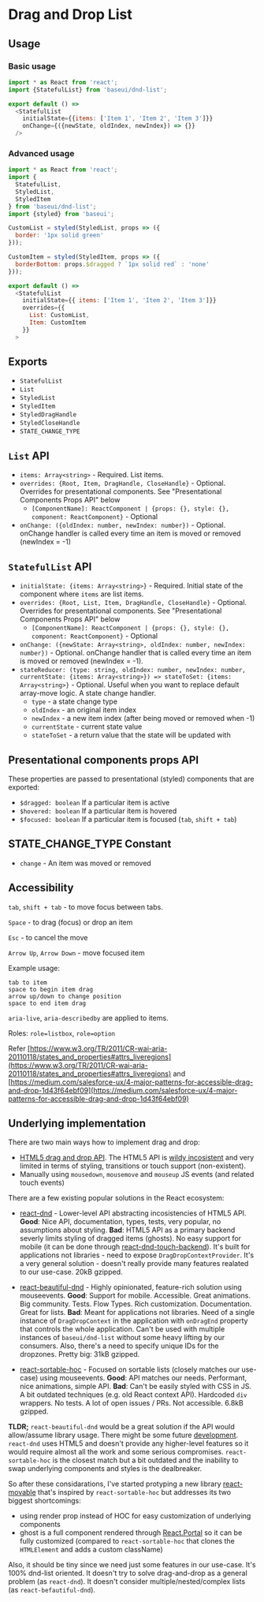 # Drag and Drop List

## Usage

### Basic usage

```js
import * as React from 'react';
import {StatefulList} from 'baseui/dnd-list';

export default () =>
  <StatefulList
    initialState={{items: ['Item 1', 'Item 2', 'Item 3']}}
    onChange={({newState, oldIndex, newIndex}) => {}}
  />
```

### Advanced usage

```js
import * as React from 'react';
import {
  StatefulList,
  StyledList,
  StyledItem
} from 'baseui/dnd-list';
import {styled} from 'baseui';

CustomList = styled(StyledList, props => ({
  border: '1px solid green'
}));

CustomItem = styled(StyledItem, props => ({
  borderBottom: props.$dragged ? `1px solid red` : 'none'
}));

export default () =>
  <StatefulList
    initialState={{ items: ['Item 1', 'Item 2', 'Item 3']}}
    overrides={{
      List: CustomList,
      Item: CustomItem
    }}
  >
```

## Exports

* `StatefulList`
* `List`
* `StyledList`
* `StyledItem`
* `StyledDragHandle`
* `StyledCloseHandle`
* `STATE_CHANGE_TYPE`

## `List` API

* `items: Array<string>` - Required.
  List items.
* `overrides: {Root, Item, DragHandle, CloseHandle}` - Optional.
  Overrides for presentational components. See "Presentational Components Props API" below
  * `[ComponentName]: ReactComponent | {props: {}, style: {}, component: ReactComponent}` - Optional
* `onChange: ({oldIndex: number, newIndex: number})` - Optional.
  onChange handler is called every time an item is moved or removed (newIndex = -1)

## `StatefulList` API

* `initialState: {items: Array<string>}` - Required.
  Initial state of the component where `items` are list items.
* `overrides: {Root, List, Item, DragHandle, CloseHandle}` - Optional.
  Overrides for presentational components. See "Presentational Components Props API" below
  * `[ComponentName]: ReactComponent | {props: {}, style: {}, component: ReactComponent}` - Optional
* `onChange: ({newState: Array<string>, oldIndex: number, newIndex: number})` - Optional.
  onChange handler that is called every time an item is moved or removed (newIndex = -1).
* `stateReducer: (type: string, oldIndex: number, newIndex: number, currentState: {items: Array<string>}) => stateToSet: {items: Array<string>}` - Optional. Useful when you want to replace default array-move logic.
  A state change handler.
  * `type` - a state change type
  * `oldIndex` - an original item index
  * `newIndex` - a new item index (after being moved or removed when -1)
  * `currentState` - current state value
  * `stateToSet` - a return value that the state will be updated with

## Presentational components props API

These properties are passed to presentational (styled) components that are exported:

* `$dragged: boolean` If a particular item is active
* `$hovered: boolean` If a particular item is hovered
* `$focused: boolean` If a particular item is focused (`tab`, `shift + tab`)

## STATE_CHANGE_TYPE Constant

* `change` - An item was moved or removed

## Accessibility

`tab`, `shift + tab` - to move focus between tabs.

`Space` - to drag (focus) or drop an item

`Esc` - to cancel the move

`Arrow Up`, `Arrow Down` - move focused item

Example usage:

```
tab to item
space to begin item drag
arrow up/down to change position
space to end item drag
```

`aria-live`, `aria-describedby` are applied to items.

Roles: `role=listbox`, `role=option`

Refer [https://www.w3.org/TR/2011/CR-wai-aria-20110118/states_and_properties#attrs_liveregions](https://www.w3.org/TR/2011/CR-wai-aria-20110118/states_and_properties#attrs_liveregions)
and [https://medium.com/salesforce-ux/4-major-patterns-for-accessible-drag-and-drop-1d43f64ebf09](https://medium.com/salesforce-ux/4-major-patterns-for-accessible-drag-and-drop-1d43f64ebf09)

## Underlying implementation

There are two main ways how to implement drag and drop:

* [HTML5 drag and drop API](https://developer.mozilla.org/en-US/docs/Web/API/HTML_Drag_and_Drop_API). The HTML5 API is [wildy incosistent](https://www.quirksmode.org/blog/archives/2009/09/the_html5_drag.html) and very limited in terms of styling, transitions or touch support (non-existent).
* Manually using `mousedown`, `mousemove` and `mouseup` JS events (and related touch events)

There are a few existing popular solutions in the React ecosystem:

* [react-dnd](https://github.com/react-dnd/react-dnd) - Lower-level API abstracting incosistencies of HTML5 API. **Good**: Nice API, documentation, types, tests, very popular, no assumptions about styling. **Bad**: HTML5 API as a primary backend severly limits styling of dragged items (ghosts). No easy support for mobile (it can be done through [react-dnd-touch-backend](https://github.com/yahoo/react-dnd-touch-backend)). It's built for applications not libraries - need to expose `DragDropContextProvider`. It's a very general solution - doesn't really provide many features realated to our use-case. 20kB gzipped.

* [react-beautiful-dnd](https://github.com/atlassian/react-beautiful-dnd) - Highly opinionated, feature-rich solution using mouseevents. **Good**: Support for mobile. Accessible. Great animations. Big community. Tests. Flow Types. Rich customization. Documentation. Great for lists. **Bad**: Meant for applications not libraries. Need of a single instance of `DragDropContext` in the application with `onDragEnd` property that controls the whole application. Can't be used with multiple instances of `baseui/dnd-list` without some heavy lifting by our consumers. Also, there's a need to specify unique IDs for the dropzones. Pretty big: 31kB gzipped.

* [react-sortable-hoc](https://github.com/clauderic/react-sortable-hoc) - Focused on sortable lists (closely matches our use-case) using mouseevents. **Good**: API matches our needs. Performant, nice animations, simple API. **Bad**: Can't be easily styled with CSS in JS. A bit outdated techniques (e.g. old React context API). Hardcoded `div` wrappers. No tests. A lot of open issues / PRs. Not accessible. 6.8kB gzipped.

**TLDR;** `react-beautiful-dnd` would be a great solution if the API would allow/assume library usage. There might be some future [development](https://github.com/atlassian/react-beautiful-dnd/issues/302). `react-dnd` uses HTML5 and doesn't provide any higher-level features so it would require almost all the work and some serious compromises. `react-sortable-hoc` is the closest match but a bit outdated and the inability to swap underlying components and styles is the dealbreaker.

So after these considarations, I've started protyping a new library [react-movable](https://github.com/tajo/react-movable/blob/master/examples/index.tsx) that's inspired by `react-sortable-hoc` but addresses its two biggest shortcomings:

* using render prop instead of HOC for easy customization of underlying components
* ghost is a full component rendered through [React.Portal](https://reactjs.org/docs/portals.html) so it can be fully customized (compared to `react-sortable-hoc` that clones the `HTMLElement` and adds a custom className)

Also, it should be tiny since we need just some features in our use-case. It's 100% dnd-list oriented. It doesn't try to solve drag-and-drop as a general problem (as `react-dnd`). It doesn't consider multiple/nested/complex lists (as `react-befautiful-dnd`).